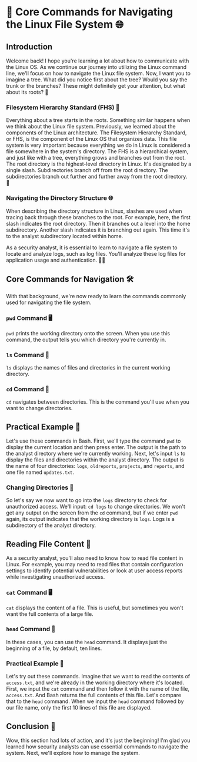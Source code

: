 # 🐧 Core Commands for Navigating the Linux File System 🌐

## Introduction
Welcome back! I hope you're learning a lot about how to communicate with the Linux OS. As we continue our journey into utilizing the Linux command line, we'll focus on how to navigate the Linux file system. Now, I want you to imagine a tree. What did you notice first about the tree? Would you say the trunk or the branches? These might definitely get your attention, but what about its roots? 🌳

### Filesystem Hierarchy Standard (FHS) 🌲
Everything about a tree starts in the roots. Something similar happens when we think about the Linux file system. Previously, we learned about the components of the Linux architecture. The Filesystem Hierarchy Standard, or FHS, is the component of the Linux OS that organizes data. This file system is very important because everything we do in Linux is considered a file somewhere in the system's directory. The FHS is a hierarchical system, and just like with a tree, everything grows and branches out from the root. The root directory is the highest-level directory in Linux. It's designated by a single slash. Subdirectories branch off from the root directory. The subdirectories branch out further and further away from the root directory. 🌱

### Navigating the Directory Structure 🌐
When describing the directory structure in Linux, slashes are used when tracing back through these branches to the root. For example, here, the first slash indicates the root directory. Then it branches out a level into the home subdirectory. Another slash indicates it is branching out again. This time it's to the analyst subdirectory located within home.

As a security analyst, it is essential to learn to navigate a file system to locate and analyze logs, such as log files. You'll analyze these log files for application usage and authentication. 🕵️‍♂️

## Core Commands for Navigation 🛠️
With that background, we're now ready to learn the commands commonly used for navigating the file system.

### `pwd` Command 🖥️
`pwd` prints the working directory onto the screen. When you use this command, the output tells you which directory you're currently in.

### `ls` Command 📂
`ls` displays the names of files and directories in the current working directory.

### `cd` Command 🔄
`cd` navigates between directories. This is the command you'll use when you want to change directories.

## Practical Example 🚀
Let's use these commands in Bash. First, we'll type the command `pwd` to display the current location and then press enter. The output is the path to the analyst directory where we're currently working. Next, let's input `ls` to display the files and directories within the analyst directory. The output is the name of four directories: `logs`, `oldreports`, `projects`, and `reports`, and one file named `updates.txt`.

### Changing Directories 🔄
So let's say we now want to go into the `logs` directory to check for unauthorized access. We'll input: `cd logs` to change directories. We won't get any output on the screen from the `cd` command, but if we enter `pwd` again, its output indicates that the working directory is `logs`. Logs is a subdirectory of the analyst directory.

## Reading File Content 📜
As a security analyst, you'll also need to know how to read file content in Linux. For example, you may need to read files that contain configuration settings to identify potential vulnerabilities or look at user access reports while investigating unauthorized access.

### `cat` Command 🖥️
`cat` displays the content of a file. This is useful, but sometimes you won't want the full contents of a large file.

### `head` Command 📜
In these cases, you can use the `head` command. It displays just the beginning of a file, by default, ten lines.

### Practical Example 🚀
Let's try out these commands. Imagine that we want to read the contents of `access.txt`, and we're already in the working directory where it's located. First, we input the `cat` command and then follow it with the name of the file, `access.txt`. And Bash returns the full contents of this file. Let's compare that to the `head` command. When we input the `head` command followed by our file name, only the first 10 lines of this file are displayed.

## Conclusion 🌟
Wow, this section had lots of action, and it's just the beginning! I'm glad you learned how security analysts can use essential commands to navigate the system. Next, we'll explore how to manage the system.

